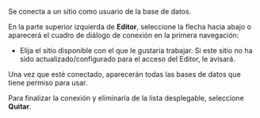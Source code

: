 Se conecta a un sitio como usuario de la base de datos.

En la parte superior izquierda de **Editor**, seleccione la flecha hacia abajo o aparecerá el cuadro de diálogo de conexión en la primera navegación:

-   Elija el sitio disponible con el que le gustaría trabajar. Si este sitio no ha sido actualizado/configurado para el acceso del Editor, le avisará.

Una vez que esté conectado, aparecerán todas las bases de datos que tiene permiso para usar.

Para finalizar la conexión y eliminarla de la lista desplegable, seleccione **Quitar**.
